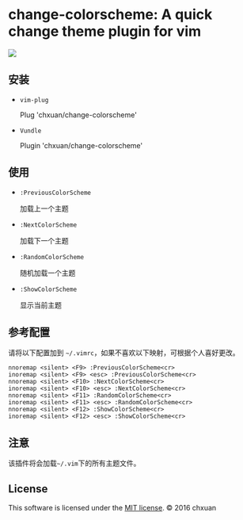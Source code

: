 change-colorscheme: A quick change theme plugin for vim
===============================================

![][1]

## 安装
    
- `vim-plug`

    Plug 'chxuan/change-colorscheme'

- `Vundle`

    Plugin 'chxuan/change-colorscheme'


## 使用

- `:PreviousColorScheme`

    加载上一个主题

- `:NextColorScheme`

    加载下一个主题

- `:RandomColorScheme`
    
    随机加载一个主题

- `:ShowColorScheme`

    显示当前主题

## 参考配置

请将以下配置加到 `~/.vimrc`，如果不喜欢以下映射，可根据个人喜好更改。

    nnoremap <silent> <F9> :PreviousColorScheme<cr>
    inoremap <silent> <F9> <esc> :PreviousColorScheme<cr>
    nnoremap <silent> <F10> :NextColorScheme<cr>
    inoremap <silent> <F10> <esc> :NextColorScheme<cr>
    nnoremap <silent> <F11> :RandomColorScheme<cr>
    inoremap <silent> <F11> <esc> :RandomColorScheme<cr>
    nnoremap <silent> <F12> :ShowColorScheme<cr>
    inoremap <silent> <F12> <esc> :ShowColorScheme<cr>

## 注意

该插件将会加载`~/.vim`下的所有主题文件。


## License

This software is licensed under the [MIT license][2]. © 2016 chxuan

  [1]: https://github.com/chxuan/change-colorscheme/blob/master/screenshots/change-colorscheme.gif
  [2]: https://github.com/chxuan/change-colorscheme/blob/master/LICENSE
